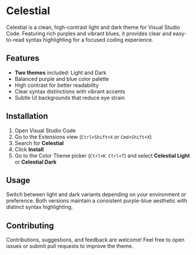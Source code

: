 # Celestial

Celestial is a clean, high-contrast light and dark theme for Visual Studio Code. Featuring rich purples and vibrant blues, it provides clear and easy-to-read syntax highlighting for a focused coding experience.

## Features

* **Two themes** included: Light and Dark
* Balanced purple and blue color palette
* High contrast for better readability
* Clear syntax distinctions with vibrant accents
* Subtle UI backgrounds that reduce eye strain

## Installation

1. Open Visual Studio Code
2. Go to the Extensions view (`Ctrl+Shift+X` or `Cmd+Shift+X`)
3. Search for **Celestial**
4. Click **Install**
5. Go to the Color Theme picker (`Ctrl+K Ctrl+T`) and select **Celestial Light** or **Celestial Dark**

## Usage

Switch between light and dark variants depending on your environment or preference. Both versions maintain a consistent purple-blue aesthetic with distinct syntax highlighting.

## Contributing

Contributions, suggestions, and feedback are welcome! Feel free to open issues or submit pull requests to improve the theme.
